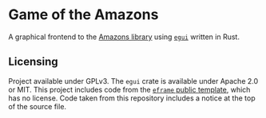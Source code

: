 # Game of the Amazons

A graphical frontend to the [Amazons library](https://github.com/Arc676/amazons) using [`egui`](https://github.com/emilk/egui/) written in Rust.

## Licensing

Project available under GPLv3. The `egui` crate is available under Apache 2.0 or MIT. This project includes code from the [`eframe` public template](https://github.com/emilk/eframe_template), which has no license. Code taken from this repository includes a notice at the top of the source file.

